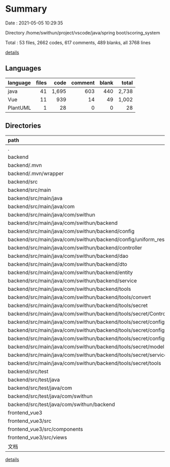 # Summary

Date : 2021-05-05 10:29:35

Directory /home/swithun/project/vscode/java/spring boot/scoring_system

Total : 53 files,  2662 codes, 617 comments, 489 blanks, all 3768 lines

[details](details.md)

## Languages
| language | files | code | comment | blank | total |
| :--- | ---: | ---: | ---: | ---: | ---: |
| java | 41 | 1,695 | 603 | 440 | 2,738 |
| Vue | 11 | 939 | 14 | 49 | 1,002 |
| PlantUML | 1 | 28 | 0 | 0 | 28 |

## Directories
| path | files | code | comment | blank | total |
| :--- | ---: | ---: | ---: | ---: | ---: |
| . | 53 | 2,662 | 617 | 489 | 3,768 |
| backend | 41 | 1,695 | 603 | 440 | 2,738 |
| backend/.mvn | 1 | 76 | 31 | 11 | 118 |
| backend/.mvn/wrapper | 1 | 76 | 31 | 11 | 118 |
| backend/src | 40 | 1,619 | 572 | 429 | 2,620 |
| backend/src/main | 39 | 1,610 | 572 | 424 | 2,606 |
| backend/src/main/java | 39 | 1,610 | 572 | 424 | 2,606 |
| backend/src/main/java/com | 39 | 1,610 | 572 | 424 | 2,606 |
| backend/src/main/java/com/swithun | 39 | 1,610 | 572 | 424 | 2,606 |
| backend/src/main/java/com/swithun/backend | 39 | 1,610 | 572 | 424 | 2,606 |
| backend/src/main/java/com/swithun/backend/config | 4 | 140 | 36 | 38 | 214 |
| backend/src/main/java/com/swithun/backend/config/uniform_response | 3 | 126 | 36 | 32 | 194 |
| backend/src/main/java/com/swithun/backend/controller | 3 | 166 | 66 | 45 | 277 |
| backend/src/main/java/com/swithun/backend/dao | 4 | 45 | 36 | 17 | 98 |
| backend/src/main/java/com/swithun/backend/dto | 4 | 155 | 45 | 20 | 220 |
| backend/src/main/java/com/swithun/backend/entity | 4 | 370 | 27 | 91 | 488 |
| backend/src/main/java/com/swithun/backend/service | 3 | 166 | 88 | 40 | 294 |
| backend/src/main/java/com/swithun/backend/tools | 16 | 559 | 265 | 169 | 993 |
| backend/src/main/java/com/swithun/backend/tools/convert | 1 | 26 | 12 | 4 | 42 |
| backend/src/main/java/com/swithun/backend/tools/secret | 15 | 533 | 253 | 165 | 951 |
| backend/src/main/java/com/swithun/backend/tools/secret/Controller | 1 | 67 | 15 | 14 | 96 |
| backend/src/main/java/com/swithun/backend/tools/secret/config | 8 | 257 | 158 | 91 | 506 |
| backend/src/main/java/com/swithun/backend/tools/secret/config/DaoAutenticationProvider | 2 | 48 | 52 | 16 | 116 |
| backend/src/main/java/com/swithun/backend/tools/secret/config/UsernamePasswordAuthenticationToken | 2 | 14 | 18 | 10 | 42 |
| backend/src/main/java/com/swithun/backend/tools/secret/model | 3 | 70 | 19 | 26 | 115 |
| backend/src/main/java/com/swithun/backend/tools/secret/services | 2 | 70 | 40 | 17 | 127 |
| backend/src/main/java/com/swithun/backend/tools/secret/tools | 1 | 69 | 21 | 17 | 107 |
| backend/src/test | 1 | 9 | 0 | 5 | 14 |
| backend/src/test/java | 1 | 9 | 0 | 5 | 14 |
| backend/src/test/java/com | 1 | 9 | 0 | 5 | 14 |
| backend/src/test/java/com/swithun | 1 | 9 | 0 | 5 | 14 |
| backend/src/test/java/com/swithun/backend | 1 | 9 | 0 | 5 | 14 |
| frontend_vue3 | 11 | 939 | 14 | 49 | 1,002 |
| frontend_vue3/src | 11 | 939 | 14 | 49 | 1,002 |
| frontend_vue3/src/components | 8 | 893 | 13 | 41 | 947 |
| frontend_vue3/src/views | 2 | 20 | 1 | 4 | 25 |
| 文档 | 1 | 28 | 0 | 0 | 28 |

[details](details.md)